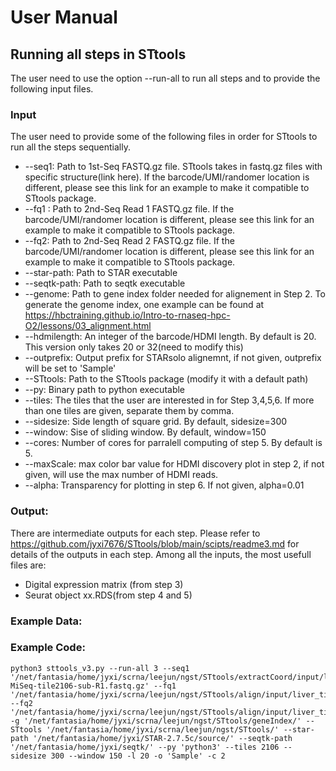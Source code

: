 
# User Manual
## Running all steps in STtools
The user need to use the option --run-all to run all steps and to provide the following input files. 
### Input
  The user need to provide some of the following files in order for STtools to run all the steps sequentially. 
  *   --seq1: Path to 1st-Seq FASTQ.gz file. STtools takes in fastq.gz files with specific structure(link here). If the barcode/UMI/randomer location is different, please see this link for an example to make it compatible to STtools package. 
  *   --fq1 : Path to 2nd-Seq Read 1 FASTQ.gz file. If the barcode/UMI/randomer location is different, please see this link for an example to make it compatible to STtools package.
  *   --fq2: Path to 2nd-Seq Read 2 FASTQ.gz file. If the barcode/UMI/randomer location is different, please see this link for an example to make it compatible to STtools package.
  *   --star-path: Path to STAR executable
  *   --seqtk-path: Path to seqtk executable
  *   --genome: Path to gene index folder needed for alignement in Step 2. To generate the genome index, one example can be found at https://hbctraining.github.io/Intro-to-rnaseq-hpc-O2/lessons/03_alignment.html
  *   --hdmilength: An integer of the barcode/HDMI length. By default is 20. This version only takes 20 or 32(need to modify this)
  *   --outprefix: Output prefix for STARsolo alignemnt, if not given, outprefix will be set to 'Sample'
  *   --STtools: Path to the STtools package (modify it with a default path)
  *   --py: Binary path to python executable
  *   --tiles: The tiles that the user are interested in for Step 3,4,5,6. If more than one tiles are given, separate them by comma.
  *   --sidesize: Side length of square grid. By default, sidesize=300
  *   --window: Sise of sliding window. By default, window=150
  *   --cores: Number of cores for parralell computing of step 5. By default is 5.
  *   --maxScale: max color bar value for HDMI discovery plot in step 2, if not given, will use the max number of HDMI reads.
  *   --alpha: Transparency for plotting in step 6. If not given, alpha=0.01
### Output: 
  There are intermediate outputs for each step. Please refer to https://github.com/jyxi7676/STtools/blob/main/scipts/readme3.md for details of the outputs in each step. Among all the inputs, the most usefull files are:
  * Digital expression matrix (from step 3)
  * Seurat object xx.RDS(from step 4 and 5)
### Example Data:
  
### Example Code:
   ```
  python3 sttools_v3.py --run-all 3 --seq1 '/net/fantasia/home/jyxi/scrna/leejun/ngst/STtools/extractCoord/input/liver-MiSeq-tile2106-sub-R1.fastq.gz' --fq1 '/net/fantasia/home/jyxi/scrna/leejun/ngst/STtools/align/input/liver_tile2106_sub_R1.fastq.gz' --fq2 '/net/fantasia/home/jyxi/scrna/leejun/ngst/STtools/align/input/liver_tile2106_sub_R2.fastq.gz' -g '/net/fantasia/home/jyxi/scrna/leejun/ngst/STtools/geneIndex/' --STtools '/net/fantasia/home/jyxi/scrna/leejun/ngst/STtools/' --star-path '/net/fantasia/home/jyxi/STAR-2.7.5c/source/' --seqtk-path '/net/fantasia/home/jyxi/seqtk/' --py 'python3' --tiles 2106 --sidesize 300 --window 150 -l 20 -o 'Sample' -c 2
  ```
